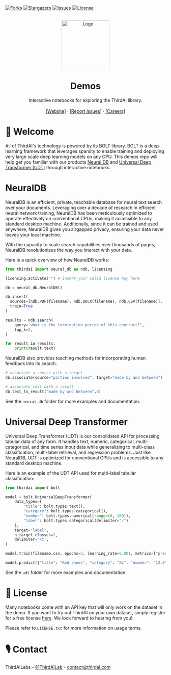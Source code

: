 <div id="top"></div>

[![Forks][forks-shield]][forks-url]
[![Stargazers][stars-shield]][stars-url]
[![Issues][issues-shield]][issues-url]
[![License][license-shield]][license-url]



<!-- PROJECT LOGO -->
<br />
<div align="center">
  <a href="https://github.com/ThirdAILabs/Demos">
    <img src="https://www.thirdai.com/wp-content/uploads/2022/06/ThirdAI_logo.png" alt="Logo" width="150" height="">
  </a>

<h1 align="center">Demos</h1>

  <p align="center">
    Interactive notebooks for exploring the ThirdAI library.
    <br>
    <br>
    <a href="https://thirdai.com">[Website]</a>
    ·
    <a href="https://github.com/ThirdAILabs/Demos/issues">[Report Issues]</a>
    ·
    <a href="https://www.thirdai.com/careers/">[Careers]</a>
  </p>
</div>


<!-- ABOUT THE PROJECT -->
# 👋 Welcome

All of ThirdAI's technology is powered by its BOLT library. BOLT is a deep-learning framework that leverages sparsity to enable training and deploying very large scale deep learning models on any CPU. This demos repo will help get you familiar with our products [Neural DB](https://medium.com/thirdai-blog/thirdais-private-and-personalizable-neural-database-enhancing-retrieval-augmented-generation-f3ad52c54952) and [Universal Deep Transformer (UDT)](https://www.thirdai.com/universal-deep-transformers/) through interactive notebooks.

# NeuralDB

NeuralDB is an efficient, private, teachable database for neural text search over your documents. Leveraging over a decade of research in efficient neural network training, NeuralDB has been meticulously optimized to operate effectively on conventional CPUs, making it accessible to any standard desktop machine. Additionally, since it can be trained and used anywhere, NeuralDB gives you airgapped privacy, ensuring your data never leaves your local machine. 

With the capacity to scale search capabilities over thousands of pages, NeuralDB revolutionizes the way you interact with your data.

Here is a quick overview of how NeuralDB works:

```python
from thirdai import neural_db as ndb, licensing

licensing.activate("") # insert your valid license key here

db = neural_db.NeuralDB()

db.insert(
  sources=[ndb.PDF(filename), ndb.DOCX(filename), ndb.CSV(filename)], 
  train=True
)

results = ndb.search(
    query="what is the termination period of this contract?",
    top_k=2,
)

for result in results:
    print(result.text)

```

NeuralDB also provides teaching methods for incorporating human feedback into its search.

```python
# associate a source with a target
db.associate(source="parties involved", target="made by and between")

# associate text with a result
db.text_to_result("made by and between",0)
```

See the `neural_db` folder for more examples and documentation. 

# Universal Deep Transformer

Universal Deep Transformer (UDT) is our consolidated API for processing tabular data of any form. It handles text, numeric, categorical, multi-categorical, and time series input data while generalizing to multi-class classification, multi-label retrieval, and regression problems. Just like NeuralDB, UDT is optimized for conventional CPUs and is accessible to any standard desktop machine.

Here is an example of the UDT API used for multi-label tabular classification:

```python
from thirdai import bolt

model = bolt.UniversalDeepTransformer(
    data_types={
        "title": bolt.types.text(),
        "category": bolt.types.categorical(),
        "number": bolt.types.numerical(range=(0, 100)),
        "label": bolt.types.categorical(delimiter=":")
    },
    target="label",
    n_target_classes=2,
    delimiter='\t',
)

model.train(filename.csv, epochs=5, learning_rate=0.001, metrics=["precision@1"])

model.predict({"title": "Red shoes", "category": "XL", "number": "12.6"})
```

See the `udt` folder for more examples and documentation. 

<!-- LICENSE -->
# 📄 License

Many notebooks come with an API key that will only work on the dataset in the demo. If you want to try out ThirdAI on your own dataset, simply register for a free license [here](https://www.thirdai.com/try-bolt/). We look forward to hearing from you!

Please refer to `LICENSE.txt` for more information on usage terms.

<!-- CONTACT -->
# 🎙 Contact

ThirdAILabs - [@ThirdAILab](https://twitter.com/ThirdAILab) - [contact@thirdai.com](mailto:contact@thirdai.com)


<!-- MARKDOWN LINKS & IMAGES -->
[forks-shield]: https://img.shields.io/github/forks/thirdailabs/demos.svg?style=for-the-badge
[forks-url]: https://github.com/ThirdAILabs/Demos/network/members
[stars-shield]: https://img.shields.io/github/stars/thirdailabs/demos.svg?style=for-the-badge
[stars-url]: https://github.com/ThirdAILabs/Demos/stargazers
[issues-shield]: https://img.shields.io/github/issues/thirdailabs/demos.svg?style=for-the-badge
[issues-url]: https://github.com/ThirdAILabs/Demos/issues
[license-shield]: https://img.shields.io/github/license/thirdailabs/demos.svg?style=for-the-badge
[license-url]: https://github.com/ThirdAILabs/Demos/blob/master/LICENSE.txt

